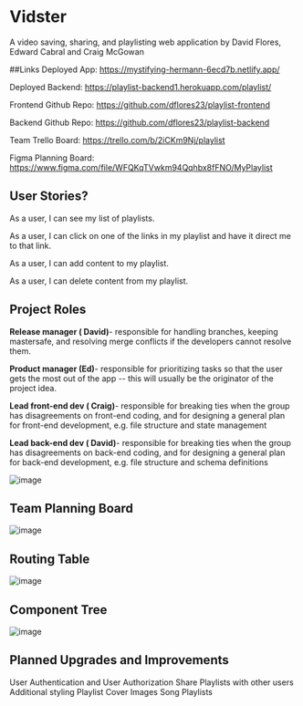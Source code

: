 # Vidster
A video saving, sharing, and playlisting web application by David Flores, Edward Cabral and Craig McGowan

##Links
Deployed App: https://mystifying-hermann-6ecd7b.netlify.app/

Deployed Backend: https://playlist-backend1.herokuapp.com/playlist/

Frontend Github Repo: https://github.com/dflores23/playlist-frontend

Backend Github Repo: https://github.com/dflores23/playlist-backend

Team Trello Board: https://trello.com/b/2iCKm9Nj/playlist

Figma Planning Board: https://www.figma.com/file/WFQKqTVwkm94Qqhbx8fFNO/MyPlaylist

## User Stories?
As a user, I can see my list of playlists.

As a user, I can click on one of the links in my playlist and have it direct me to that link.

As a user, I can add content to my playlist.

As a user, I can delete content from my playlist.

## Project Roles
**Release manager ( David)**- responsible for handling branches, keeping mastersafe, and resolving merge conflicts if the developers cannot resolve them.

**Product manager (Ed)**- responsible for prioritizing tasks so that the user gets the most out of the app -- this will usually be the originator of the project idea.

**Lead front-end dev ( Craig)**- responsible for breaking ties when the group has disagreements on front-end coding, and for designing a general plan for front-end development, e.g. file structure and state management

**Lead back-end dev ( David)**- responsible for breaking ties when the group has disagreements on back-end coding, and for designing a general plan for back-end development, e.g. file structure and schema definitions

![image](https://user-images.githubusercontent.com/87156044/142262465-4e1ac85e-f305-4f1b-8350-cfcebcad249f.png)


## Team Planning Board
![image](https://user-images.githubusercontent.com/87156044/142070338-ce7806a7-9844-4f35-8908-5be56d03b38c.png)

## Routing Table
![image](https://user-images.githubusercontent.com/87156044/142260268-9300007d-b8d2-45c3-bc45-4bd1984f02ac.png)



## Component Tree
![image](https://user-images.githubusercontent.com/87156044/142265708-c422749f-665e-4432-b527-d59c15d05d02.png)



## Planned Upgrades and Improvements
User Authentication and User Authorization
Share Playlists with other users
Additional styling
Playlist Cover Images
Song Playlists 